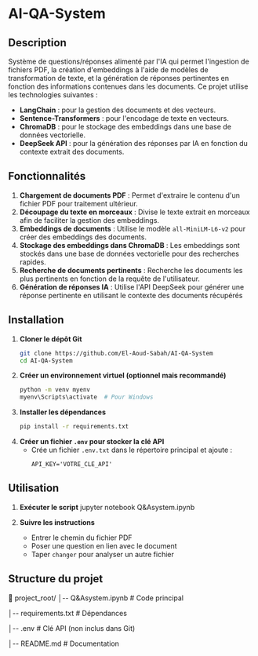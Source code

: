 # AI-QA-System

##  Description
Système de questions/réponses alimenté par l'IA qui permet l'ingestion de fichiers PDF, la création d'embeddings à l'aide de modèles de transformation de texte, et la génération de réponses pertinentes en fonction des informations contenues dans les documents. Ce projet utilise les technologies suivantes :

- **LangChain** : pour la gestion des documents et des vecteurs.
- **Sentence-Transformers** : pour l'encodage de texte en vecteurs.
- **ChromaDB** : pour le stockage des embeddings dans une base de données vectorielle.
- **DeepSeek API** : pour la génération des réponses par IA en fonction du contexte extrait des documents.


## Fonctionnalités

1. **Chargement de documents PDF** : Permet d'extraire le contenu d'un fichier PDF pour traitement ultérieur.
2. **Découpage du texte en morceaux** : Divise le texte extrait en morceaux afin de faciliter la gestion des embeddings.
3. **Embeddings de documents** : Utilise le modèle `all-MiniLM-L6-v2` pour créer des embeddings des documents.
4. **Stockage des embeddings dans ChromaDB** : Les embeddings sont stockés dans une base de données vectorielle pour des recherches rapides.
5. **Recherche de documents pertinents** : Recherche les documents les plus pertinents en fonction de la requête de l'utilisateur.
6. **Génération de réponses IA** : Utilise l'API DeepSeek pour générer une réponse pertinente en utilisant le contexte des documents récupérés


##  Installation

1. **Cloner le dépôt Git**
   ```bash
   git clone https://github.com/El-Aoud-Sabah/AI-QA-System
   cd AI-QA-System
   ```
2. **Créer un environnement virtuel (optionnel mais recommandé)**
   ```bash
   python -m venv myenv
   myenv\Scripts\activate  # Pour Windows
   ```
3. **Installer les dépendances**
   ```bash
   pip install -r requirements.txt
   ```
4. **Créer un fichier `.env` pour stocker la clé API**
   - Crée un fichier `.env.txt` dans le répertoire principal et ajoute :
     ```
     API_KEY='VOTRE_CLE_API'
     ```

##  Utilisation
1. **Exécuter le script**
   jupyter notebook Q&Asystem.ipynb
   
3. **Suivre les instructions**
   - Entrer le chemin du fichier PDF
   - Poser une question en lien avec le document
   - Taper `changer` pour analyser un autre fichier

## Structure du projet

📁 project_root/
│-- Q&Asystem.ipynb  # Code principal

│-- requirements.txt  # Dépendances

│-- .env  # Clé API (non inclus dans Git)

│-- README.md  # Documentation



